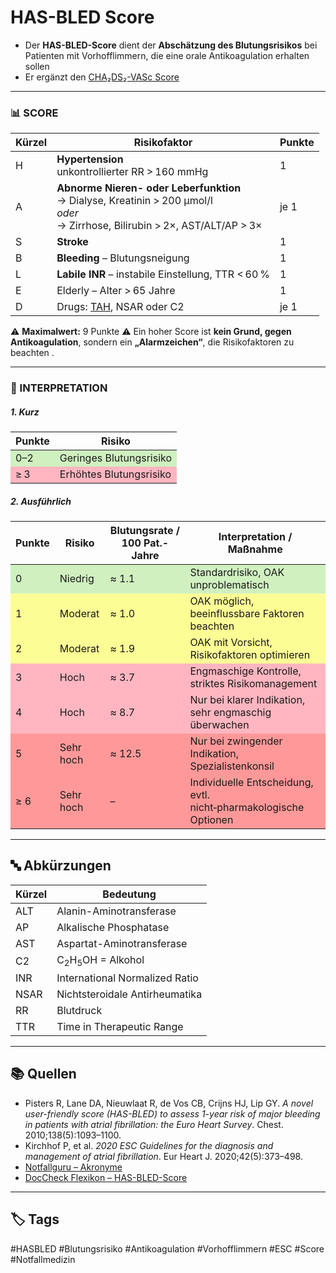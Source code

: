 # HAS-BLED Score

- Der **HAS-BLED-Score** dient der **Abschätzung des Blutungsrisikos** bei Patienten mit Vorhofflimmern, die eine orale Antikoagulation erhalten sollen
- Er ergänzt den [CHA₂DS₂-VASc Score](CHA₂DS₂-VASc%20Score.md)

---

### 📊 SCORE

| Kürzel | Risikofaktor                                                                                                                         | Punkte |
| ------ | ------------------------------------------------------------------------------------------------------------------------------------ | ------ |
| H      | **Hypertension**<br>unkontrollierter RR > 160 mmHg                                                                                   | 1      |
| A      | **Abnorme Nieren- oder Leberfunktion**<br>→ Dialyse, Kreatinin > 200 µmol/l<br>*oder*<br>→ Zirrhose, Bilirubin > 2×, AST/ALT/AP > 3× | je 1   |
| S      | **Stroke**                                                                                                                           | 1      |
| B      | **Bleeding** – Blutungsneigung                                                                                                       | 1      |
| L      | **Labile INR** – instabile Einstellung, TTR < 60 %                                                                                   | 1      |
| E      | Elderly – Alter > 65 Jahre                                                                                                           | 1      |
| D      | Drugs: [TAH](TAH.md), NSAR oder C2                                                                                                   | je 1   |
⚠️ **Maximalwert:** 9 Punkte
⚠️ Ein hoher Score ist **kein Grund, gegen Antikoagulation**, sondern ein **„Alarmzeichen“**, die Risikofaktoren zu beachten .

---

### 🧠 INTERPRETATION 
##### 1. Kurz
<table>
  <thead>
    <tr>
      <th>Punkte</th>
      <th>Risiko</th>
    </tr>
  </thead>
  <tbody>
    <tr style="background-color:#d0f0c0">
      <td>0–2</td>
      <td>Geringes Blutungsrisiko</td>
    </tr>
    <tr style="background-color:#ffb6c1">
      <td>≥ 3</td>
      <td>Erhöhtes Blutungsrisiko</td>
    </tr>
  </tbody>
</table>


##### 2. Ausführlich 
<table>
  <thead>
    <tr>
      <th>Punkte</th>
      <th>Risiko</th>
      <th>Blutungsrate / 100 Pat.-Jahre</th>
      <th>Interpretation / Maßnahme</th>
    </tr>
  </thead>
  <tbody>
    <tr style="background-color:#d0f0c0">
      <td>0</td>
      <td>Niedrig</td>
      <td>≈ 1.1</td>
      <td>Standardrisiko, OAK unproblematisch</td>
    </tr>
    <tr style="background-color:#fdfd96">
      <td>1</td>
      <td>Moderat</td>
      <td>≈ 1.0</td>
      <td>OAK möglich, beeinflussbare Faktoren beachten</td>
    </tr>
    <tr style="background-color:#fdfd96">
      <td>2</td>
      <td>Moderat</td>
      <td>≈ 1.9</td>
      <td>OAK mit Vorsicht, Risikofaktoren optimieren</td>
    </tr>
    <tr style="background-color:#ffb6c1">
      <td>3</td>
      <td>Hoch</td>
      <td>≈ 3.7</td>
      <td>Engmaschige Kontrolle, striktes Risikomanagement</td>
    </tr>
    <tr style="background-color:#ffb6c1">
      <td>4</td>
      <td>Hoch</td>
      <td>≈ 8.7</td>
      <td>Nur bei klarer Indikation, sehr engmaschig überwachen</td>
    </tr>
    <tr style="background-color:#ff9999">
      <td>5</td>
      <td>Sehr hoch</td>
      <td>≈ 12.5</td>
      <td>Nur bei zwingender Indikation, Spezialistenkonsil</td>
    </tr>
    <tr style="background-color:#ff9999">
      <td>≥ 6</td>
      <td>Sehr hoch</td>
      <td>–</td>
      <td>Individuelle Entscheidung, evtl. nicht‑pharmakologische Optionen</td>
    </tr>
  </tbody>
</table>


---

## 🔤 Abkürzungen

| Kürzel | Bedeutung                                 |
| ------ | ----------------------------------------- |
| ALT    | Alanin-Aminotransferase                   |
| AP     | Alkalische Phosphatase                    |
| AST    | Aspartat-Aminotransferase                 |
| C2     | $\text{C}_2\text{H}_5\text{OH}$ = Alkohol |
| INR    | International Normalized Ratio            |
| NSAR   | Nichtsteroidale Antirheumatika            |
| RR     | Blutdruck                                 |
| TTR    | Time in Therapeutic Range                 |

---

## 📚 Quellen

- Pisters R, Lane DA, Nieuwlaat R, de Vos CB, Crijns HJ, Lip GY. *A novel user-friendly score (HAS-BLED) to assess 1-year risk of major bleeding in patients with atrial fibrillation: the Euro Heart Survey*. Chest. 2010;138(5):1093–1100.  
- Kirchhof P, et al. *2020 ESC Guidelines for the diagnosis and management of atrial fibrillation*. Eur Heart J. 2020;42(5):373–498.  
- [Notfallguru – Akronyme](https://www.notfallguru.de/leitsymptome/tabellen-und-checklisten/akronyme)  
- [DocCheck Flexikon – HAS-BLED-Score](https://flexikon.doccheck.com/de/HAS-BLED-Score)

---

## 🏷️ Tags

#HASBLED #Blutungsrisiko #Antikoagulation #Vorhofflimmern #ESC #Score #Notfallmedizin
